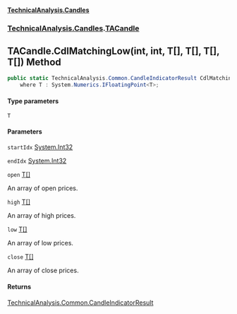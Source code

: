 #### [TechnicalAnalysis.Candles](TechnicalAnalysis.Candles.md 'TechnicalAnalysis.Candles')
### [TechnicalAnalysis.Candles](TechnicalAnalysis.Candles.md#TechnicalAnalysis.Candles 'TechnicalAnalysis.Candles').[TACandle](TACandle.md 'TechnicalAnalysis.Candles.TACandle')

## TACandle.CdlMatchingLow<T>(int, int, T[], T[], T[], T[]) Method

```csharp
public static TechnicalAnalysis.Common.CandleIndicatorResult CdlMatchingLow<T>(int startIdx, int endIdx, T[] open, T[] high, T[] low, T[] close)
    where T : System.Numerics.IFloatingPoint<T>;
```
#### Type parameters

<a name='TechnicalAnalysis.Candles.TACandle.CdlMatchingLow_T_(int,int,T[],T[],T[],T[]).T'></a>

`T`
#### Parameters

<a name='TechnicalAnalysis.Candles.TACandle.CdlMatchingLow_T_(int,int,T[],T[],T[],T[]).startIdx'></a>

`startIdx` [System.Int32](https://docs.microsoft.com/en-us/dotnet/api/System.Int32 'System.Int32')

<a name='TechnicalAnalysis.Candles.TACandle.CdlMatchingLow_T_(int,int,T[],T[],T[],T[]).endIdx'></a>

`endIdx` [System.Int32](https://docs.microsoft.com/en-us/dotnet/api/System.Int32 'System.Int32')

<a name='TechnicalAnalysis.Candles.TACandle.CdlMatchingLow_T_(int,int,T[],T[],T[],T[]).open'></a>

`open` [T](TACandle.CdlMatchingLow_T_(int,int,T[],T[],T[],T[]).md#TechnicalAnalysis.Candles.TACandle.CdlMatchingLow_T_(int,int,T[],T[],T[],T[]).T 'TechnicalAnalysis.Candles.TACandle.CdlMatchingLow<T>(int, int, T[], T[], T[], T[]).T')[[]](https://docs.microsoft.com/en-us/dotnet/api/System.Array 'System.Array')

An array of open prices.

<a name='TechnicalAnalysis.Candles.TACandle.CdlMatchingLow_T_(int,int,T[],T[],T[],T[]).high'></a>

`high` [T](TACandle.CdlMatchingLow_T_(int,int,T[],T[],T[],T[]).md#TechnicalAnalysis.Candles.TACandle.CdlMatchingLow_T_(int,int,T[],T[],T[],T[]).T 'TechnicalAnalysis.Candles.TACandle.CdlMatchingLow<T>(int, int, T[], T[], T[], T[]).T')[[]](https://docs.microsoft.com/en-us/dotnet/api/System.Array 'System.Array')

An array of high prices.

<a name='TechnicalAnalysis.Candles.TACandle.CdlMatchingLow_T_(int,int,T[],T[],T[],T[]).low'></a>

`low` [T](TACandle.CdlMatchingLow_T_(int,int,T[],T[],T[],T[]).md#TechnicalAnalysis.Candles.TACandle.CdlMatchingLow_T_(int,int,T[],T[],T[],T[]).T 'TechnicalAnalysis.Candles.TACandle.CdlMatchingLow<T>(int, int, T[], T[], T[], T[]).T')[[]](https://docs.microsoft.com/en-us/dotnet/api/System.Array 'System.Array')

An array of low prices.

<a name='TechnicalAnalysis.Candles.TACandle.CdlMatchingLow_T_(int,int,T[],T[],T[],T[]).close'></a>

`close` [T](TACandle.CdlMatchingLow_T_(int,int,T[],T[],T[],T[]).md#TechnicalAnalysis.Candles.TACandle.CdlMatchingLow_T_(int,int,T[],T[],T[],T[]).T 'TechnicalAnalysis.Candles.TACandle.CdlMatchingLow<T>(int, int, T[], T[], T[], T[]).T')[[]](https://docs.microsoft.com/en-us/dotnet/api/System.Array 'System.Array')

An array of close prices.

#### Returns
[TechnicalAnalysis.Common.CandleIndicatorResult](https://docs.microsoft.com/en-us/dotnet/api/TechnicalAnalysis.Common.CandleIndicatorResult 'TechnicalAnalysis.Common.CandleIndicatorResult')